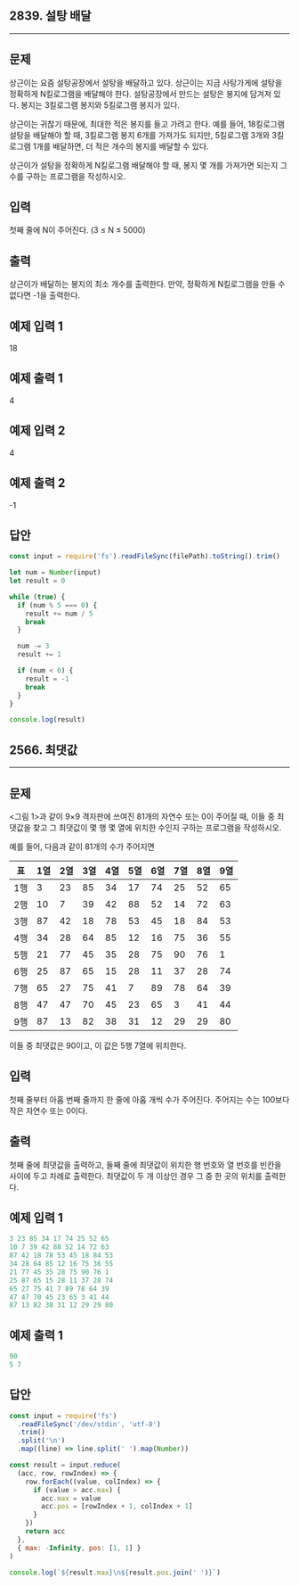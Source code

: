 
## 2839. 설탕 배달


---


## 문제


상근이는 요즘 설탕공장에서 설탕을 배달하고 있다. 상근이는 지금 사탕가게에 설탕을 정확하게 N킬로그램을 배달해야 한다. 설탕공장에서 만드는 설탕은 봉지에 담겨져 있다. 봉지는 3킬로그램 봉지와 5킬로그램 봉지가 있다.


상근이는 귀찮기 때문에, 최대한 적은 봉지를 들고 가려고 한다. 예를 들어, 18킬로그램 설탕을 배달해야 할 때, 3킬로그램 봉지 6개를 가져가도 되지만, 5킬로그램 3개와 3킬로그램 1개를 배달하면, 더 적은 개수의 봉지를 배달할 수 있다.


상근이가 설탕을 정확하게 N킬로그램 배달해야 할 때, 봉지 몇 개를 가져가면 되는지 그 수를 구하는 프로그램을 작성하시오.


## 입력


첫째 줄에 N이 주어진다. (3 ≤ N ≤ 5000)


## 출력


상근이가 배달하는 봉지의 최소 개수를 출력한다. 만약, 정확하게 N킬로그램을 만들 수 없다면 -1을 출력한다.


## 예제 입력 1


18


## 예제 출력 1


4


## 예제 입력 2


4


## 예제 출력 2


-1


## 답안


```javascript
const input = require('fs').readFileSync(filePath).toString().trim()

let num = Number(input)
let result = 0

while (true) {
  if (num % 5 === 0) {
    result += num / 5
    break
  }

  num -= 3
  result += 1

  if (num < 0) {
    result = -1
    break
  }
}

console.log(result)
```


## 2566. 최댓값


---


## 문제


<그림 1>과 같이 9×9 격자판에 쓰여진 81개의 자연수 또는 0이 주어질 때, 이들 중 최댓값을 찾고 그 최댓값이 몇 행 몇 열에 위치한 수인지 구하는 프로그램을 작성하시오.


예를 들어, 다음과 같이 81개의 수가 주어지면


| 표  | 1열 | 2열 | 3열 | 4열 | 5열 | 6열 | 7열 | 8열 | 9열 |
| -- | -- | -- | -- | -- | -- | -- | -- | -- | -- |
| 1행 | 3  | 23 | 85 | 34 | 17 | 74 | 25 | 52 | 65 |
| 2행 | 10 | 7  | 39 | 42 | 88 | 52 | 14 | 72 | 63 |
| 3행 | 87 | 42 | 18 | 78 | 53 | 45 | 18 | 84 | 53 |
| 4행 | 34 | 28 | 64 | 85 | 12 | 16 | 75 | 36 | 55 |
| 5행 | 21 | 77 | 45 | 35 | 28 | 75 | 90 | 76 | 1  |
| 6행 | 25 | 87 | 65 | 15 | 28 | 11 | 37 | 28 | 74 |
| 7행 | 65 | 27 | 75 | 41 | 7  | 89 | 78 | 64 | 39 |
| 8행 | 47 | 47 | 70 | 45 | 23 | 65 | 3  | 41 | 44 |
| 9행 | 87 | 13 | 82 | 38 | 31 | 12 | 29 | 29 | 80 |


이들 중 최댓값은 90이고, 이 값은 5행 7열에 위치한다.


## 입력


첫째 줄부터 아홉 번째 줄까지 한 줄에 아홉 개씩 수가 주어진다. 주어지는 수는 100보다 작은 자연수 또는 0이다.


## 출력


첫째 줄에 최댓값을 출력하고, 둘째 줄에 최댓값이 위치한 행 번호와 열 번호를 빈칸을 사이에 두고 차례로 출력한다. 최댓값이 두 개 이상인 경우 그 중 한 곳의 위치를 출력한다.


## 예제 입력 1


```javascript
3 23 85 34 17 74 25 52 65
10 7 39 42 88 52 14 72 63
87 42 18 78 53 45 18 84 53
34 28 64 85 12 16 75 36 55
21 77 45 35 28 75 90 76 1
25 87 65 15 28 11 37 28 74
65 27 75 41 7 89 78 64 39
47 47 70 45 23 65 3 41 44
87 13 82 38 31 12 29 29 80
```


## 예제 출력 1


```javascript
90
5 7
```


## 답안


```javascript
const input = require('fs')
  .readFileSync('/dev/stdin', 'utf-8')
  .trim()
  .split('\n')
  .map((line) => line.split(' ').map(Number))

const result = input.reduce(
  (acc, row, rowIndex) => {
    row.forEach((value, colIndex) => {
      if (value > acc.max) {
        acc.max = value
        acc.pos = [rowIndex + 1, colIndex + 1]
      }
    })
    return acc
  },
  { max: -Infinity, pos: [1, 1] }
)

console.log(`${result.max}\n${result.pos.join(' ')}`)
```

